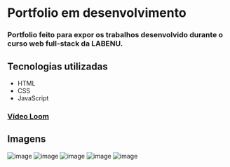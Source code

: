 # Portfolio em desenvolvimento
### Portfolio feito para expor os trabalhos desenvolvido durante o curso web full-stack da LABENU.

## Tecnologias utilizadas
* HTML
* CSS
* JavaScript

### [Vídeo Loom](https://www.loom.com/share/5992e3f26f1f48f1bb05650624a17dc0)

## Imagens

![image](https://user-images.githubusercontent.com/69319634/127368931-fb631837-b638-4c62-b536-39dba12e90dc.png)
![image](https://user-images.githubusercontent.com/69319634/127369542-6427032a-37af-48fc-996e-7566de0e9486.png)
![image](https://user-images.githubusercontent.com/69319634/127369637-54bb538f-721e-4a67-84a6-f089e063dcdc.png)
![image](https://user-images.githubusercontent.com/69319634/127369696-906ab803-bfdf-43fd-8d79-ecee7f7d6dbc.png)
![image](https://user-images.githubusercontent.com/69319634/127369381-c9a84591-b566-486a-a109-f6aff31b9630.png)
